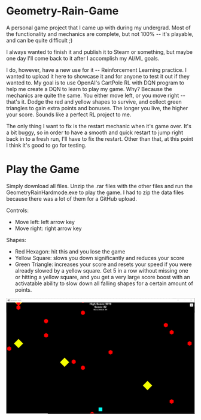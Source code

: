 # Geometry-Rain-Game
A personal game project that I came up with during my undergrad.  Most of the functionality and mechanics are complete, but not 100% -- it's playable, and can be quite difficult ;)

I always wanted to finish it and publish it to Steam or something, but maybe one day I'll come back to it after I accomplish my AI/ML goals.

I do, however, have a new use for it -- Reinforcement Learning practice.  I wanted to upload it here to showcase it and for anyone to test it out if they wanted to. My goal is to use OpenAI's CartPole RL with DQN program to help me create a DQN to learn to play my game.  Why?  Because the mechanics are quite the same.  You either move left, or you move right -- that's it.  Dodge the red and yellow shapes to survive, and collect green triangles to gain extra points and bonuses.  The longer you live, the higher your score.  Sounds like a perfect RL project to me.

The only thing I want to fix is the restart mechanic when it's game over.  It's a bit buggy, so in order to have a smooth and quick restart to jump right back in to a fresh run, I'll have to fix the restart.  Other than that, at this point I think it's good to go for testing.

# Play the Game
Simply download all files.  Unzip the .rar files with the other files and run the GeometryRainHardmode.exe to play the game.  I had to zip the data files because there was a lot of them for a GitHub upload.

Controls:
 - Move left: left arrow key
 - Move right: right arrow key

Shapes:
 - Red Hexagon: hit this and you lose the game
 - Yellow Square: slows you down significantly and reduces your score
 - Green Triangle: increases your score and resets your speed if you were already slowed by a yellow square.  Get 5 in a row without missing one or hitting a yellow square, and you get a very large score boost with an activatable ability to slow down all falling shapes for a certain amount of points.
 
![Game Image](https://github.com/Gabriel0110/Geometry-Rain-Game/blob/master/GR_Pic.PNG)
